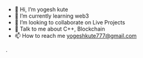 - 👋 Hi, I’m yogesh kute
- 🌱 I’m currently learning web3
- 💞️ I’m looking to collaborate on Live Projects
- 💬 Talk to me about C++, Blockchain
- 📫 How to reach me yogeshkute777@gmail.com

<!---
ykute07/ykute07 is a ✨ special ✨ repository because its `README.md` (this file) appears on your GitHub profile.
You can click the Preview link to take a look at your changes.
--->.
